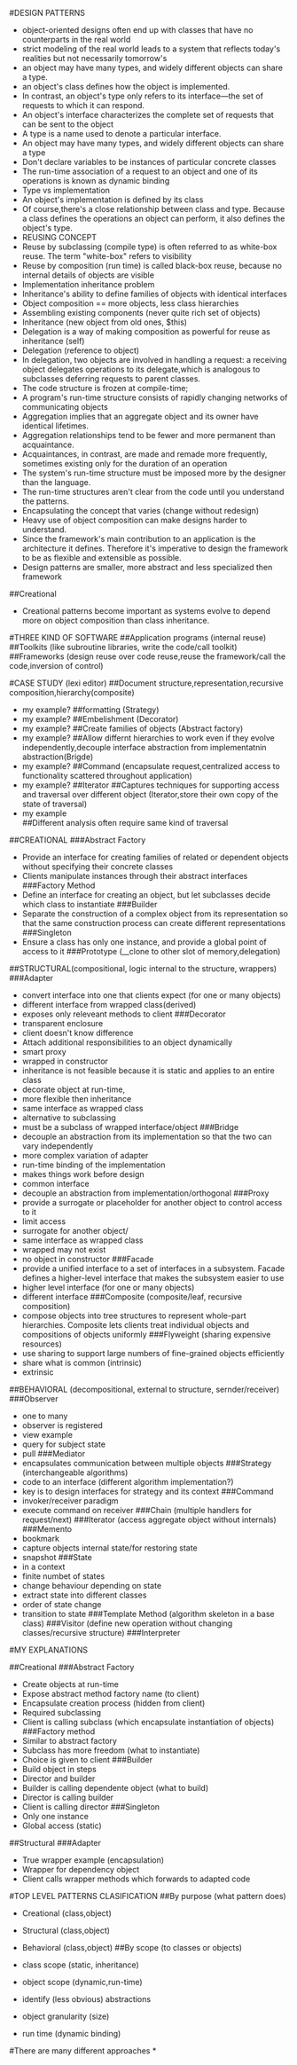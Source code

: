 #DESIGN PATTERNS
* object-oriented designs often end up with classes that have no counterparts in the real world
* strict modeling of the real world leads to a system that reflects today's realities but not necessarily tomorrow's
* an object may have many types, and widely different objects can share a type.
* an object's class defines how the object is implemented.
* In contrast, an object's type only refers to its interface—the set of requests to which it can respond.
* An object's interface characterizes the complete set of requests that can be sent to the object
* A type is a name used to denote a particular interface.
* An object may have many types, and widely different objects can share a type
* Don't declare variables to be instances of particular concrete classes
* The run-time association of a request to an object and one of its operations is known as dynamic binding
* Type vs implementation
* An object's implementation is defined by its class
* Of course,there's a close relationship between class and type. Because a class defines the operations an object can perform, it also defines the object's type.
* REUSING CONCEPT
* Reuse by subclassing (compile type) is often referred to as white-box reuse. The term "white-box" refers to visibility
* Reuse by composition (run time) is called black-box reuse, because no internal details of objects are visible
* Implementation inheritance problem
* Inheritance's ability to define families of objects with identical interfaces
* Object composition == more objects, less class hierarchies
* Assembling existing components (never quite rich set of objects)
* Inheritance (new object from old ones, $this)
* Delegation is a way of making composition as powerful for reuse as inheritance (self)
* Delegation (reference to object)
* In delegation, two objects are involved in handling a request: a receiving object delegates operations to its delegate,which is analogous to subclasses deferring requests to parent classes.
* The code structure is frozen at compile-time;
* A program's run-time structure consists of rapidly changing networks of communicating objects
* Aggregation implies that an aggregate object and its owner have identical lifetimes.
* Aggregation relationships tend to be fewer and more permanent than acquaintance. 
* Acquaintances, in contrast, are made and remade more frequently, sometimes existing only for the duration of an operation
* The system's run-time structure must be imposed more by the designer than the language.
* The run-time structures aren't clear from the code until you understand the patterns.
* Encapsulating the concept that varies (change without redesign)
* Heavy use of object composition can make designs harder to understand.
* Since the framework's main contribution to an application is the architecture it defines. Therefore it's imperative to design the framework to be as flexible and extensible as possible.
* Design patterns are smaller, more abstract and less specialized then framework

##Creational
*   Creational patterns become important as systems evolve to depend more on object composition than class inheritance.

#THREE KIND OF SOFTWARE 
##Application programs (internal reuse)
##Toolkits (like subroutine libraries, write the code/call toolkit)
##Frameworks (design reuse over code reuse,reuse the framework/call the code,inversion of control)

#CASE STUDY (lexi editor)
##Document structure,representation,recursive composition,hierarchy(composite)
*   my example?
##formatting (Strategy)
*   my example?
##Embelishment (Decorator)
*   my example?
##Create families of objects (Abstract factory)
*   my example?
##Allow differnt hierarchies to work even if they evolve independently,decouple interface abstraction from implementatnin abstraction(Brigde)
*   my example?
##Command (encapsulate request,centralized access to functionality scattered throughout application)
*   my example?
##Iterator
##Captures techniques for supporting access and traversal over different object (Iterator,store their own copy of the state of traversal)
* my example   
##Different analysis often require same kind of traversal






##CREATIONAL
###Abstract Factory
*   Provide an interface for creating families of related or dependent objects without specifying their concrete classes
*   Clients manipulate instances through their abstract interfaces
###Factory Method 
*   Define an interface for creating an object, but let subclasses decide which class to instantiate
###Builder    
*   Separate the construction of a complex object from its representation so that the same construction process can create different representations
###Singleton 
*   Ensure a class has only one instance, and provide a global point of access to it
###Prototype (__clone to other slot of memory,delegation)

##STRUCTURAL(compositional, logic internal to the structure, wrappers)
###Adapter 
*   convert interface into one that clients expect (for one or many objects)
*   different interface from wrapped class(derived)
*   exposes only releveant methods to client
###Decorator 
*   transparent enclosure
*   client doesn't know difference
*   Attach additional responsibilities to an object dynamically
*   smart proxy
*   wrapped in constructor
*   inheritance is not feasible because it is static and applies to an entire class
*   decorate object at run-time,
*   more flexible then inheritance
*   same interface as wrapped class
*   alternative to subclassing
*   must be a subclass of wrapped interface/object
###Bridge 
*   decouple an abstraction from its implementation so that the two can vary independently
*   more complex variation of adapter
*   run-time binding of the implementation
*   makes things work before design
*   common interface
*   decouple an abstraction from implementation/orthogonal
###Proxy 
*   provide a surrogate or placeholder for another object to control access to it
*   limit access
*   surrogate for another object/
*   same interface as wrapped class
*   wrapped may not exist
*   no object in constructor
###Facade 
*   provide a unified interface to a set of interfaces in a subsystem. Facade defines a higher-level interface that makes the subsystem easier to use
*   higher level interface (for one or many objects)
*   different interface 
###Composite (composite/leaf, recursive composition)
*   compose objects into tree structures to represent whole-part hierarchies. Composite lets clients treat individual objects and compositions of objects uniformly
###Flyweight (sharing expensive resources)
*   use sharing to support large numbers of fine-grained objects efficiently
*   share what is common (intrinsic)
*   extrinsic

##BEHAVIORAL (decompositional, external to structure, sernder/receiver)
###Observer 
*   one to many
*   observer is registered
*   view example
*   query for subject state
*   pull
###Mediator 
*   encapsulates communication between multiple objects
###Strategy (interchangeable algorithms)
*   code to an interface (different algorithm implementation?)
*   key is to design interfaces for strategy and its context
###Command 
*   invoker/receiver paradigm
*   execute command on receiver
###Chain (multiple handlers for request/next)
###Iterator (access aggregate object without internals)
###Memento 
*   bookmark
*   capture objects internal state/for restoring state
*   snapshot
###State 
*   in a context
*   finite numbet of states
*   change behaviour depending on state
*   extract state into different classes
*   order of state change
*   transition to state
###Template Method (algorithm skeleton in a base class)
###Visitor (define new operation without changing classes/recursive structure)
###Interpreter


#MY EXPLANATIONS

##Creational
###Abstract Factory
*   Create objects at run-time
*   Expose abstract method factory name (to client) 
*   Encapsulate creation process (hidden from client)
*   Required subclassing
*   Client is calling subclass (which encapsulate instantiation of objects)
###Factory method
*   Similar to abstract factory 
*   Subclass has more freedom (what to instantiate)
*   Choice is given to client
###Builder
*   Build object in steps
*   Director and builder
*   Builder is calling dependente object (what to build)
*   Director is calling builder
*   Client is calling director
###Singleton
*   Only one instance 
*   Global access (static)

##Structural
###Adapter
*   True wrapper example (encapsulation)
*   Wrapper for dependency object
*   Client calls wrapper methods which forwards to adapted code

#TOP LEVEL PATTERNS CLASIFICATION
##By purpose (what pattern does)
*   Creational (class,object)
*   Structural (class,object)
*   Behavioral (class,object)
##By scope (to classes or objects)
*   class scope (static, inheritance)
*   object scope (dynamic,run-time)

*   identify (less obvious) abstractions
*   object granularity (size)
*   run time (dynamic binding)


#There are many different approaches
*   
